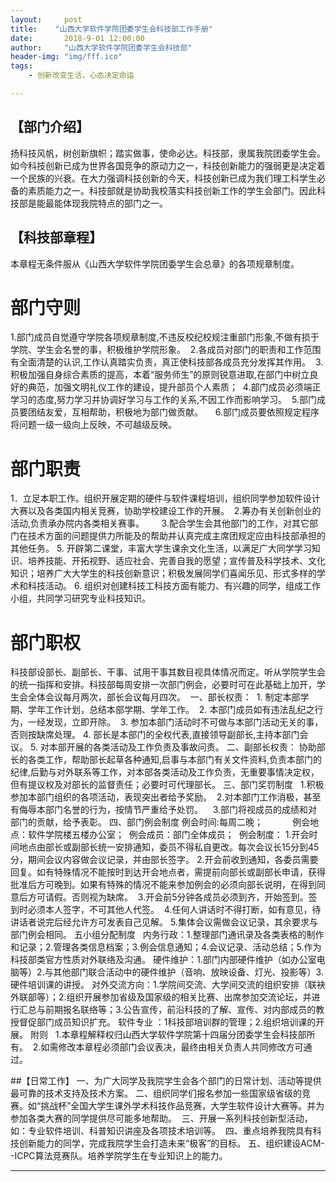 ```yaml
---
layout:     post
title:    "山西大学软件学院团委学生会科技部工作手册"
date:       2018-9-01 12:00:00
author:     "山西大学软件学院团委学生会科技部"
header-img: "img/fff.ico"
tags:
    - 创新改变生活，心态决定命运

---
```







## 【部门介绍】
   扬科技风帆，树创新旗帜；踏实做事，使命必达。科技部，隶属我院团委学生会。如今科技创新已成为世界各国竞争的原动力之一，科技创新能力的强弱更是决定着一个民族的兴衰。在大力强调科技创新的今天，科技创新已成为我们理工科学生必备的素质能力之一。科技部就是协助我校落实科技创新工作的学生会部门。因此科技部是能最能体现我院特点的部门之一。

## 【科技部章程】
本章程无条件服从《山西大学软件学院团委学生会总章》的各项规章制度。

# 部门守则
   1.部门成员自觉遵守学院各项规章制度,不违反校纪校规注重部门形象,不做有损于学院、学生会名誉的事，积极维护学院形象。 
   2.各成员对部门的职责和工作范围有全面清楚的认识,工作认真踏实负责，真正使科技部各成员充分发挥其作用。 
   3.积极加强自身综合素质的提高，本着“服务师生”的原则锐意进取,在部门中树立良好的典范，加强文明礼仪工作的建设，提升部员个人素质； 
   4.部门成员必须端正学习的态度,努力学习并协调好学习与工作的关系,不因工作而影响学习。 
   5.部门成员要团结友爱，互相帮助，积极地为部门做贡献。    
   6.部门成员要依照规定程序将问题一级一级向上反映，不可越级反映。
# 部门职责  
1．立足本职工作。组织开展定期的硬件与软件课程培训，组织同学参加软件设计大赛以及各类国内相关竞赛，协助学校建设工作的开展。 
2.筹办有关创新创业的活动,负责承办院内各类相关赛事。      
3.配合学生会其他部门的工作，对其它部门在技术方面的问题提供力所能及的帮助并认真完成主席团规定应由科技部承担的其他任务。
5. 开辟第二课堂，丰富大学生课余文化生活，以满足广大同学学习知识、培养技能、开拓视野、适应社会、完善自我的愿望；宣传普及科学技术、文化知识；培养广大大学生的科技创新意识；积极发展同学们喜闻乐见、形式多样的学术和科技活动。
6. 组织对创建科技工科技方面有能力、有兴趣的同学，组成工作小组，共同学习研究专业科技知识。  
# 部门职权  
  科技部设部长、副部长、干事、试用干事其数目视具体情况而定。听从学院学生会的统一指挥和安排。科技部每周安排一次部门例会，必要时可在此基础上加开，学生会全体会议每月两次，部长会议每月四次。 
   一、部长权责： 
    1. 制定本部学期、学年工作计划，总结本部学期、学年工作。 
    2. 本部门成员如有违法乱纪之行为，一经发现，立即开除。 
    3. 参加本部门活动时不可做与本部门活动无关的事，否则按缺席处理。
    4. 部长是本部门的全权代表,直接领导副部长,主持本部门会议。
    5. 对本部开展的各类活动及工作负责及事故问责。
   二、副部长权责：
      协助部长的各类工作，帮助部长起草各种通知,启事与本部门有关文件资料,负责本部门的纪律,后勤与对外联系等工作，对本部各类活动及工作负责，无重要事情决定权，但有提议权及对部长的监督责任；必要时可代理部长。
   三、部门奖罚制度  
   1.积极参加本部门组织的各项活动，表现突出者给予奖励。 
   2.对本部门工作消极，甚至有侮辱本部门名誉的行为，按情节严重给予处罚。   
   3.部门将视成员的成绩和对部门的贡献，给予表彰。
   四、部门例会制度
   例会时间:每周二晚；           
   例会地点：软件学院楼五楼办公室； 
   例会成员：部门全体成员； 
   例会制度：
   1.开会时间地点由部长或副部长统一安排通知，委员不得私自更改。每次会议长15分到45分，期间会议内容做会议记录，并由部长签字。
   2.开会前收到通知，各委员需要回复。如有特殊情况不能按时到达开会地点者，需提前向部长或副部长申请，获得批准后方可晚到。如果有特殊的情况不能来参加例会的必须向部长说明，在得到同意后方可请假。否则视为缺席。 
   3.开会前5分钟各成员必须到齐，开始签到。签到时必须本人签字，不可其他人代签。 
   4.任何人讲话时不得打断，如有意见，待讲话者说完后经允许方可发表自己见解。
   5.集体会议需做会议记录，其余要求与部门例会相同。
   五小组分配制度  
   内务行政：1.整理部门通讯录及各类表格的制作和记录；2.管理各类信息档案；3.例会信息通知；4.会议记录、活动总结；5.作为科技部类官方性质对外联络及沟通。
   硬件维护：1.部门内部硬件维护（如办公室电脑等）2.与其他部门联合活动中的硬件维护（音响、放映设备、灯光、投影等）3.硬件培训课的讲授。
   对外交流方向：1.学院间交流、大学间交流的组织安排（联袂外联部等）；2.组织开展参加省级及国家级的相关比赛、出席参加交流论坛，并进行汇总与前期报名联络等；3.公告宣传，前沿科技的了解、宣传、对内部成员的教授督促部门成员知识扩充。
   软件专业 ：1科技部培训群的管理；2.组织培训课的开展。
附则  
1.本章程解释权归山西大学软件学院第十四届分团委学生会科技部所有。 
2.如需修改本章程必须部门会议表决，最终由相关负责人共同修改方可通过。  

##【日常工作】
一、为广大同学及我院学生会各个部门的日常计划、活动等提供最可靠的技术支持及技术方案。
二、组织同学们报名参加一些国家级省级的竞赛。如“挑战杯”全国大学生课外学术科技作品竞赛，大学生软件设计大赛等。并为参加各类大赛的同学提供尽可能多地帮助。 
三、开展一系列科技创新型活动，如：专业软件培训、科普知识讲座及各项技术培训等。 
四、重点培养我院具有科技创新能力的同学，完成我院学生会打造未来“极客”的目标。
五、组织建设ACM--ICPC算法竞赛队。培养学院学生在专业知识上的能力。


---